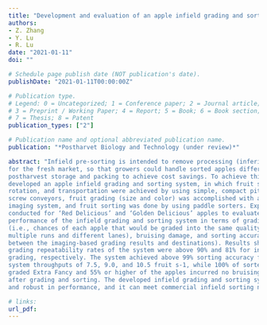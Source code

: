 ```yaml
---
title: "Development and evaluation of an apple infield grading and sorting system"
authors:
- Z. Zhang
- Y. Lu
- R. Lu
date: "2021-01-11"
doi: ""

# Schedule page publish date (NOT publication's date).
publishDate: "2021-01-11T00:00:00Z"

# Publication type.
# Legend: 0 = Uncategorized; 1 = Conference paper; 2 = Journal article;
# 3 = Preprint / Working Paper; 4 = Report; 5 = Book; 6 = Book section;
# 7 = Thesis; 8 = Patent
publication_types: ["2"]

# Publication name and optional abbreviated publication name.
publication: "*Postharvet Biology and Technology (under review)*"

abstract: "Infield pre-sorting is intended to remove processing (inferior) fruit that are not suitable
for the fresh market, so that growers could handle sorted apples differentially in
postharvest storage and packing to achieve cost savings. To achieve this goal, we
developed an apple infield grading and sorting system, in which fruit singulation,
rotation, and transportation were achieved by using simple, compact pitch-variable
screw conveyors, fruit grading (size and color) was accomplished with a low-cost
imaging system, and fruit sorting was done by using paddle sorters. Experiments were
conducted for ‘Red Delicious’ and ‘Golden Delicious’ apples to evaluate the overall
performance of the infield grading and sorting system in terms of grading repeatability
(i.e., chances of each apple that would be graded into the same quality grade in
multiple runs and different lanes), bruising damage, and sorting accuracy (consistency
between the imaging-based grading results and destinations). Results showed that the
grading repeatability rates of the system were above 90% and 81% for intra- and interlane
grading, respectively. The system achieved above 99% sorting accuracy for the
system throughputs of 7.5, 9.0, and 10.5 fruit s-1, while 100% of sorted apples were
graded Extra Fancy and 55% or higher of the apples incurred no bruising damage at all
after grading and sorting. The developed infield grading and sorting system is compact
and robust in performance, and it can meet commercial infield sorting needs."

# links:
url_pdf: 
---
```

